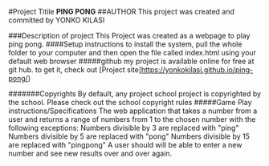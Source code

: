 #Project Titile
    **PING PONG**
##AUTHOR
 This project was created and committed by YONKO KILASI

###Description of project
    This Project was created as a webpage to play ping pong.
####Setup instructions
    to install the system, pull the whole folder to your computer and then open the file called index.html using your default web browser
#####github
    my project is available online for free at git hub. to get it, check out [Project site]https://yonkokilasi.github.io/ping-pong/)

#######Copyrights
By default, any project school project is copyrighted by the school. Please check out the school copyright rules
#####Game Play instructions/Specifications
The web application that takes a number from a user and returns a range of numbers from 1 to the chosen number with the following exceptions:
Numbers divisible by 3 are replaced with "ping"
Numbers divisible by 5 are replaced with "pong"
Numbers divisible by 15 are replaced with "pingpong"
A user should will be able to enter a new number and see new results over and over again.
